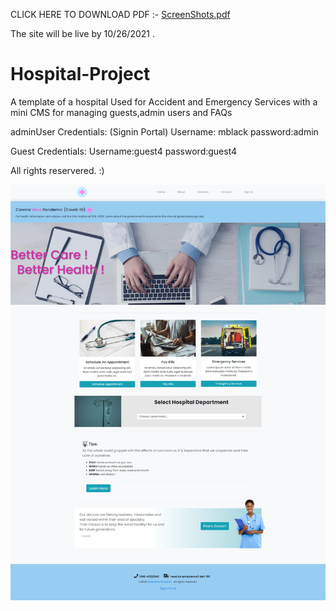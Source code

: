 CLICK HERE TO DOWNLOAD PDF :- [ScreenShots.pdf](https://github.com/SProga/Hospital-Project/files/6852708/ScreenShots.pdf)

The site will be live by 10/26/2021 .

# Hospital-Project
A template of a hospital Used for Accident and Emergency Services with a mini CMS for managing guests,admin users and FAQs 

adminUser Credentials:
(Signin Portal)
Username: mblack
password:admin

Guest Credentials:
Username:guest4
password:guest4

All rights reservered. :)

<a href="http://bettercare.infinityfreeapp.com/"><img src="./home.png" /></a>
